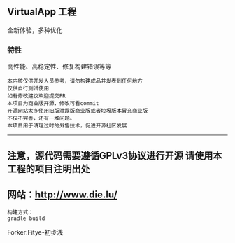 ## VirtualApp 工程

全新体验，多种优化

### 特性

高性能、高稳定性、修复构建错误等等
```
本内核仅供开发人员参考，请勿构建成品并发表到任何地方
仅供自行测试使用
如有修改建议欢迎提交PR
本项目为商业版开源，修改可看commit
开源网站太多使用旧版泄露版商业版或者垃圾版本冒充商业版
不仅不完善，还有一堆问题。
本项目用于清理过时的外售技术，促进开源社区发展
```
------
注意，源代码需要遵循GPLv3协议进行开源
请使用本工程的项目注明出处
------
网站：http://www.die.lu/
---------------
```
构建方式：
gradle build
```
Forker:Fitye-初步浅
